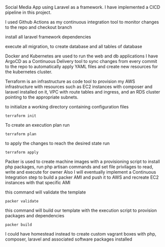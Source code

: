 Social Media App using Laravel as a framework. 
I have implemented a CICD pipeline in this project.


I used Github Actions as my continuous integration tool to monitor changes to the repo and
  checkout branch
  
  install all laravel framework dependencies
  
  execute all migration, to create database and all tables of database



Docker and Kubernetes are used to run the web and db applications
I have ArgoCD as a Continuous Delivery tool to sync changes from every commit to the repo to automatically apply YAML files and create new resources for the kubernetes cluster.

Terraform is an infrastructure as code tool to provision my AWS infrastructure with resources such as EC2 instances with composer and laravel installed on it, VPC with route tables and ingress, and an RDS cluster pointing to the appropriate subnets.

to initialize a working directory containing configuration files

    terraform init

To create an execution plan run

    terraform plan

to apply the changes to reach the desired state run

    terraform apply
  
  
Packer is used to create machine images with a provisioning script to install php packages, run php artisan commands and set file privilages to read, write and execute for owner
Also I will eventually implement a Continuous Integration step to build a packer AMI and push it to AWS and recreate EC2 instances with that specific AMI

this command will validate the template

    packer validate
  
this command will build our template with the execution script to provision packages and dependencies

    packer build


I could have homestead instead to create custom vagrant boxes with php, composer, laravel and associated software packages installed
